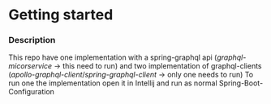 # Getting started

### Description
This repo have one implementation with a spring-graphql api (*graphql-micorservice* -> this need to run) and two implementation of graphql-clients (*apollo-graphql-client*/*spring-graphql-client* -> only one needs to run)
To run one the implementation open it in Intellij and run as normal Spring-Boot-Configuration